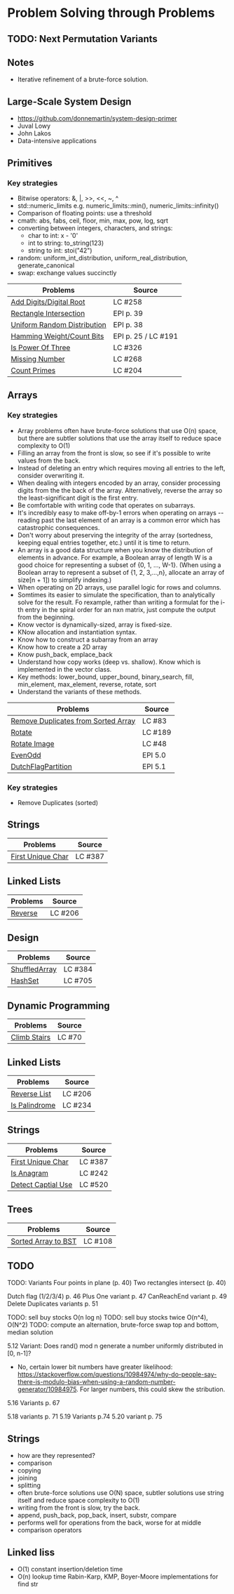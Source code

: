 # Problem Solving through Problems

## TODO: Next Permutation Variants

## Notes
* Iterative refinement of a brute-force solution.

## Large-Scale System Design

* https://github.com/donnemartin/system-design-primer
* Juval Lowy
* John Lakos
* Data-intensive applications

## Primitives

### Key strategies

* Bitwise operators: &, |, >>, <<, ~, ^
* std::numeric_limits e.g. numeric_limits<int>::min(), numeric_limits<double>::infinity()
* Comparison of floating points: use a threshold
* cmath: abs, fabs, ceil, floor, min, max, pow, log, sqrt
* converting between integers, characters, and strings: 
    * char to int: x - '0' 
    * int to string: to_string(123)
    * string to int: stoi("42")
* random: uniform_int_distribution, uniform_real_distribution, generate_canonical
* swap: exchange values succinctly

| Problems                                                                                  | Source                | 
| ----------------------------------------------------------------------------------------- | --------------------- |
| [Add Digits/Digital Root](include/Primitives.hpp#L9)                                      | LC  #258              |
| [Rectangle Intersection](Primitives/RectangleIntersection/RectangleIntersection.cpp#L64)  | EPI p. 39             |
| [Uniform Random Distribution](Primitives/UniformRandom/UniformRandom.cpp#L37)             | EPI p. 38             | 
| [Hamming Weight/Count Bits](Primitives/Primitives.hpp#L15)                                | EPI p. 25 / LC #191   |
| [Is Power Of Three](include/Primitives.hpp#L17)                                           | LC #326               |
| [Missing Number](include/Primitives.hpp#L19)                                              | LC #268               |
| [Count Primes](include/Primitives.hpp#L21)                                                | LC #204               |


## Arrays

### Key strategies

* Array problems often have brute-force solutions that use O(n) space, but there are subtler solutions that use the array itself
to reduce space complexity to O(1)
* Filling an array from the front is slow, so see if it's possible to write values from the back.
* Instead of deleting an entry which requires moving all entries to the left, consider overwriting it.
* When dealing with integers encoded by an array, consider processing digits from the the back of the array. Alternatively, reverse the array
so the least-significant digit is the first entry.
* Be comfortable with writing code that operates on subarrays.
* It's incredibly easy to make off-by-1 errors when operating on arrays -- reading past the last element of an array is a common error which has
catastrophic consequences.
* Don't worry about preserving the integrity of the array (sortedness, keeping equal entries together, etc.) until it is time to return.
* An array is a good data structure when you know the distribution of elements in advance. For example, a Boolean array of length W is a good choice for representing a subset of {0, 1, ..., W-1}. (When using a Boolean array to represent a subset of {1, 2, 3,...,n}, allocate an array of size[n + 1]) to simplify indexing.)
* When operating on 2D arrays, use parallel logic for rows and columns.
* Somtimes its easier to simulate the specification, than to analytically solve for the result. Fo rexample, rather than writing a formulat for the i-th entry in the spiral order for an nxn matrix, just compute the output from the beginning.
* Know vector is dynamically-sized, array is fixed-size.
* KNow allocation and instantiation syntax. 
* Know how to construct a subarray from an array
* Know how to create a 2D array
* Know push_back, emplace_back
* Understand how copy works (deep vs. shallow). Know which is implemented in the vector class.
* Key methods: lower_bound, upper_bound, binary_search, fill, min_element, max_element, reverse, rotate, sort
* Understand the variants of these methods.

| Problems                                                                                  | Source                | 
| ----------------------------------------------------------------------------------------- | --------------------- |
| [Remove Duplicates from Sorted Array](include/Arrays.hpp#L12)                             | LC #83                |
| [Rotate](include/Arrays.hpp#L15)                                                          | LC #189               |
| [Rotate Image](include/Arrays.hpp#L19)                                                    | LC #48                |
| [EvenOdd](include/Arrays.hpp#L21)                                                         | EPI 5.0               |
| [DutchFlagPartition](include/Arrays.hpp#L25)                                              | EPI 5.1               |

### Key strategies

* Remove Duplicates (sorted)

## Strings

| Problems                                                                                  | Source                | 
| ----------------------------------------------------------------------------------------- | --------------------- |
| [First Unique Char](include/Strings.hpp#L8)                                               | LC #387               |

## Linked Lists

| Problems                                                                                  | Source                | 
| ----------------------------------------------------------------------------------------- | --------------------- |
| [Reverse](include/LinkedLists.hpp#L13)                                                    | LC #206               |

## Design

| Problems                                                                                  | Source                | 
| ----------------------------------------------------------------------------------------- | --------------------- |
| [ShuffledArray](include/Design.hpp#L6)                                                    | LC #384               |
| [HashSet](include/Design.hpp#L21)                                                         | LC #705               |

## Dynamic Programming

| Problems                                                                                  | Source                | 
| ----------------------------------------------------------------------------------------- | --------------------- |
| [Climb Stairs](include/DynamicProgramming.hpp#L7)                                         | LC #70                |

## Linked Lists

| Problems                                                                                  | Source                | 
| ----------------------------------------------------------------------------------------- | --------------------- |
| [Reverse List](include/LinkedLists.hpp#L13)                                               | LC #206               |
| [Is Palindrome](include/LinkedLists.hpp#L15)                                              | LC #234               |

## Strings

| Problems                                                                                  | Source                | 
| ----------------------------------------------------------------------------------------- | --------------------- |
| [First Unique Char](include/Strings.hpp#L8)                                               | LC #387               |
| [Is Anagram](include/Strings.hpp#L11)                                                     | LC #242               |
| [Detect Captial Use](include/Strings.hpp#L13)                                             | LC #520                |

## Trees

| Problems                                                                                  | Source                | 
| ----------------------------------------------------------------------------------------- | --------------------- |
| [Sorted Array to BST](include/DynamicProgramming.hpp#L13)                                 | LC #108               |


## TODO

TODO: Variants
Four points in plane (p. 40)
Two rectangles intersect (p. 40)

Dutch flag (1/2/3/4) p. 46
Plus One variant p. 47
CanReachEnd variant p. 49
Delete Duplicates variants p. 51

TODO: sell buy stocks O(n log n)
TODO: sell buy stocks twice O(n^4), O(N^2)
TODO: compute an alternation, brute-force swap top and bottom, median solution

5.12 Variant: Does rand() mod n generate a number uniformly distributed in [0, n-1]?
- No, certain lower bit numbers have greater likelihood: https://stackoverflow.com/questions/10984974/why-do-people-say-there-is-modulo-bias-when-using-a-random-number-generator/10984975. For larger numbers, this could skew the stribution.

5.16 Variants p. 67

5.18 variants p. 71
5.19 Variants p.74
5.20 variant p. 75

## Strings

* how are they represented?
* comparison
* copying
* joining
* splitting
* often brute-force solutions use O(N) space, subtler solutions use string itself and reduce space complexity to O(1)
* writing from the front is slow, try the back.
* append, push_back, pop_back, insert, substr, compare
* performs well for operations from the back, worse for at middle
* comparison operators

## Linked liss

* O(1) constant insertion/deletion time 
* O(n) lookup time
Rabin-Karp,
KMP,
Boyer-Moore implementations for find str